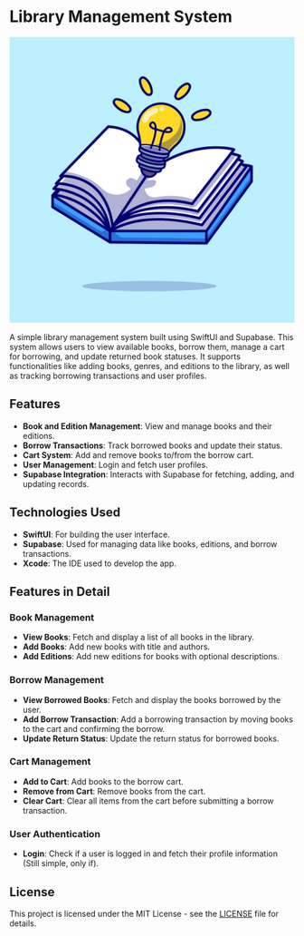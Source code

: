 # Library Management System

![Book Lamp](https://github.com/JeffriLieca/Library/raw/main/Library/Assets.xcassets/AppIcon.appiconset/Book_Lamp.jpg)

A simple library management system built using SwiftUI and Supabase. This system allows users to view available books, borrow them, manage a cart for borrowing, and update returned book statuses. It supports functionalities like adding books, genres, and editions to the library, as well as tracking borrowing transactions and user profiles.

## Features

- **Book and Edition Management**: View and manage books and their editions.
- **Borrow Transactions**: Track borrowed books and update their status.
- **Cart System**: Add and remove books to/from the borrow cart.
- **User Management**: Login and fetch user profiles.
- **Supabase Integration**: Interacts with Supabase for fetching, adding, and updating records.
  
## Technologies Used

- **SwiftUI**: For building the user interface.
- **Supabase**: Used for managing data like books, editions, and borrow transactions.
- **Xcode**: The IDE used to develop the app.


## Features in Detail

### Book Management

- **View Books**: Fetch and display a list of all books in the library.
- **Add Books**: Add new books with title and authors.
- **Add Editions**: Add new editions for books with optional descriptions.

### Borrow Management

- **View Borrowed Books**: Fetch and display the books borrowed by the user.
- **Add Borrow Transaction**: Add a borrowing transaction by moving books to the cart and confirming the borrow.
- **Update Return Status**: Update the return status for borrowed books.

### Cart Management

- **Add to Cart**: Add books to the borrow cart.
- **Remove from Cart**: Remove books from the cart.
- **Clear Cart**: Clear all items from the cart before submitting a borrow transaction.

### User Authentication

- **Login**: Check if a user is logged in and fetch their profile information (Still simple, only if).
  

## License

This project is licensed under the MIT License - see the [LICENSE](LICENSE) file for details.
